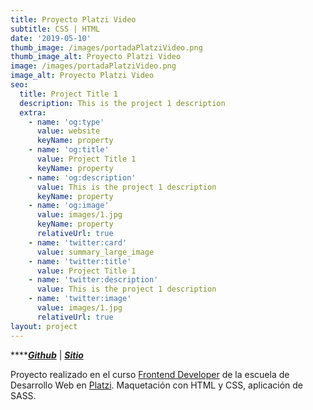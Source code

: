```yaml
---
title: Proyecto Platzi Video
subtitle: CSS | HTML
date: '2019-05-10'
thumb_image: /images/portadaPlatziVideo.png
thumb_image_alt: Proyecto Platzi Video
image: /images/portadaPlatziVideo.png
image_alt: Proyecto Platzi Video
seo:
  title: Project Title 1
  description: This is the project 1 description
  extra:
    - name: 'og:type'
      value: website
      keyName: property
    - name: 'og:title'
      value: Project Title 1
      keyName: property
    - name: 'og:description'
      value: This is the project 1 description
      keyName: property
    - name: 'og:image'
      value: images/1.jpg
      keyName: property
      relativeUrl: true
    - name: 'twitter:card'
      value: summary_large_image
    - name: 'twitter:title'
      value: Project Title 1
    - name: 'twitter:description'
      value: This is the project 1 description
    - name: 'twitter:image'
      value: images/1.jpg
      relativeUrl: true
layout: project
---
```

****[***Github***](https://github.com/andiparodi/PlatziVideoProyect) | [***Sitio***](https://andiproyecto6.netlify.app/)

Proyecto realizado en el curso [Frontend Developer](https://platzi.com/clases/frontend-developer/) de la escuela de Desarrollo Web en [Platzi](https://platzi.com/home).
Maquetación con HTML y CSS, aplicación de SASS.
